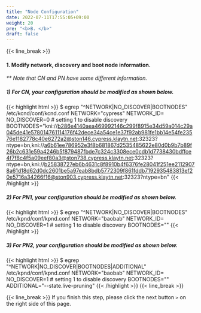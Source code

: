 ```yaml
---
title: "Node Configuration"
date: 2022-07-11T17:55:05+09:00
weight: 20
pre: "<b>B. </b>"
draft: false
---
```


{{< line_break >}}
#### 1. Modify network, discovery and boot node information.
_** Note that CN and PN have some different information._

##### 1) For CN, your configuration should be modified as shown below.
{{< highlight html >}}
$ egrep "^NETWORK|NO_DISCOVER|BOOTNODES" /etc/kcnd/conf/kcnd.conf
NETWORK="cypress"
NETWORK_ID=
NO_DISCOVER=0 # setting 1 to disable discovery
BOOTNODES="kni://b286e4140aea469992146c299f8915e34d59a014c29a045de41e578014761114176f42dece34a54ce1e37f92ab981fe1bb14e54fe23576e1182778c40e6272a2@ston146.cypress.klaytn.net:32323?ntype=bn,kni://a6b61ee786952e3f8b681867d2535485622e80d0b9b7b89f26b2c631e59a4246b5f879487fbde7c324c3308ece0cdb1d7738430bdffce4f7f8c4f5a09eef80a3@ston738.cypress.klaytn.net:32323?ntype=bn,kni://b25838727eb6b4631c8f8910b4f6376fe28041f251ee21129078a61d18d62d0dc2601be5a97eab8bdb5772309f861fddb7192935483813ef20e5716a34266f16@ston903.cypress.klaytn.net:32323?ntype=bn"
{{< /highlight >}}

##### 2) For PN1, your configuration should be modified as shown below.
{{< highlight html >}}
$ egrep "^NETWORK|NO_DISCOVER|BOOTNODES" /etc/kpnd/conf/kpnd.conf
NETWORK="baobab"
NETWORK_ID=
NO_DISCOVER=1 # setting 1 to disable discovery
BOOTNODES=""
{{< /highlight >}}

##### 3) For PN2, your configuration should be modified as shown below.
{{< highlight html >}}
$ egrep "^NETWORK|NO_DISCOVER|BOOTNODES|ADDITIONAL" /etc/kpnd/conf/kpnd.conf
NETWORK="baobab"
NETWORK_ID=
NO_DISCOVER=1 # setting 1 to disable discovery
BOOTNODES=""
ADDITIONAL="--state.live-pruning"
{{< /highlight >}}
{{< line_break >}}

{{< line_break >}}
If you finish this step, please click the next button ```>``` on the right side of this page.
